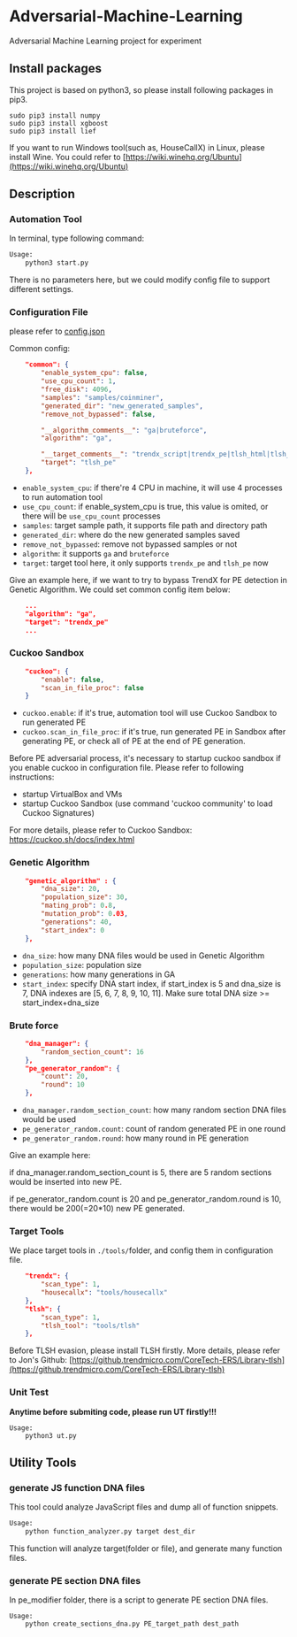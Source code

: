 # Adversarial-Machine-Learning

Adversarial Machine Learning project for experiment

## Install packages

This project is based on python3, so please install following packages in pip3.

```
sudo pip3 install numpy
sudo pip3 install xgboost
sudo pip3 install lief
```

If you want to run Windows tool(such as, HouseCallX) in Linux, please install Wine. You could refer to [https://wiki.winehq.org/Ubuntu](https://wiki.winehq.org/Ubuntu)

## Description

### Automation Tool

In terminal, type following command:

```python
Usage:
    python3 start.py
```

There is no parameters here, but we could modify config file to support different settings.

### Configuration File

please refer to [config.json](./config.json)

Common config:

```json
    "common": {
        "enable_system_cpu": false,
        "use_cpu_count": 1,
        "free_disk": 4096,
        "samples": "samples/coinminer",
        "generated_dir": "new_generated_samples",
        "remove_not_bypassed": false,

        "__algorithm_comments__": "ga|bruteforce",
        "algorithm": "ga",

        "__target_comments__": "trendx_script|trendx_pe|tlsh_html|tlsh_pe",
        "target": "tlsh_pe"
    }, 
```

- `enable_system_cpu`: if there're 4 CPU in machine, it will use 4 processes to run automation tool
- `use_cpu_count`: if enable_system_cpu is true, this value is omited, or there will be `use_cpu_count` processes
- `samples`: target sample path, it supports file path and directory path
- `generated_dir`: where do the new generated samples saved
- `remove_not_bypassed`: remove not bypassed samples or not
- `algorithm`: it supports `ga` and `bruteforce`
- `target`: target tool here, it only supports `trendx_pe` and `tlsh_pe` now

Give an example here, if we want to try to bypass TrendX for PE detection in Genetic Algorithm. We could set common config item below:

```json
    ...
    "algorithm": "ga",
    "target": "trendx_pe"
    ...
```

### Cuckoo Sandbox

```json
    "cuckoo": {
        "enable": false,
        "scan_in_file_proc": false
    }
```

- `cuckoo.enable`: if it's true, automation tool will use Cuckoo Sandbox to run generated PE
- `cuckoo.scan_in_file_proc`: if it's true, run generated PE in Sandbox after generating PE, or check all of PE at the end of PE generation.

Before PE adversarial process, it's necessary to startup cuckoo sandbox if you enable cuckoo in configuration file. Please refer to following instructions:

- startup VirtualBox and VMs
- startup Cuckoo Sandbox (use command 'cuckoo community' to load Cuckoo Signatures)

For more details, please refer to Cuckoo Sandbox: https://cuckoo.sh/docs/index.html

### Genetic Algorithm

```json
    "genetic_algorithm" : {
        "dna_size": 20,
        "population_size": 30,
        "mating_prob": 0.8,
        "mutation_prob": 0.03,
        "generations": 40,
        "start_index": 0
    },
```

- `dna_size`: how many DNA files would be used in Genetic Algorithm
- `population_size`: population size
- `generations`: how many generations in GA
- `start_index`: specify DNA start index, if start_index is 5 and dna_size is 7, DNA indexes are [5, 6, 7, 8, 9, 10, 11]. Make sure total DNA size >= start_index+dna_size 

### Brute force

```json
    "dna_manager": {
        "random_section_count": 16
    },
    "pe_generator_random": {
        "count": 20,
        "round": 10
    },
```

- `dna_manager.random_section_count`: how many random section DNA files would be used
- `pe_generator_random.count`: count of random generated PE in one round
- `pe_generator_random.round`: how many round in PE generation

Give an example here: 

if dna_manager.random_section_count is 5, there are 5 random sections would be inserted into new PE.

if pe_generator_random.count is 20 and pe_generator_random.round is 10, there would be 200(=20*10) new PE generated.

### Target Tools

We place target tools in `./tools/`folder, and config them in configuration file.

```json
    "trendx": {
        "scan_type": 1,
        "housecallx": "tools/housecallx"
    },
    "tlsh": {
        "scan_type": 1,
        "tlsh_tool": "tools/tlsh"
    },
```

Before TLSH evasion, please install TLSH firstly. More details, please refer to Jon's Github: [https://github.trendmicro.com/CoreTech-ERS/Library-tlsh](https://github.trendmicro.com/CoreTech-ERS/Library-tlsh)

### Unit Test

**Anytime before submiting code, please run UT firstly!!!**

```
Usage:
    python3 ut.py
```

## Utility Tools

### generate JS function DNA files

This tool could analyze JavaScript files and dump all of function snippets.

``` python
Usage:
    python function_analyzer.py target dest_dir
```

This function will analyze target(folder or file), and generate many function files.

### generate PE section DNA files

In pe_modifier folder, there is a script to generate PE section DNA files.

```
Usage:
    python create_sections_dna.py PE_target_path dest_path
```

